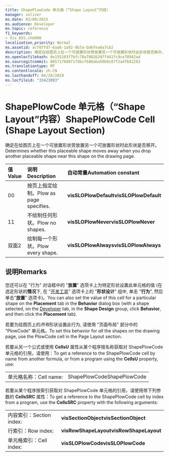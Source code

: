 ```yaml
---
title: ShapePlowCode 单元格（“Shape Layout”内容）
manager: soliver
ms.date: 03/09/2015
ms.audience: Developer
ms.topic: reference
f1_keywords:
- Vis_DSS.chm900
localization_priority: Normal
ms.assetid: acf07fd7-6aa6-1a92-9b7a-bd6fea8a7cb2
description: 确定在绘图页上在一个可放置形状旁放置另一个可放置形状时此形状是否移开。
ms.openlocfilehash: 6e155103f7bfc70a78826297f441fc9ce78942ad
ms.sourcegitcommit: 8657170d071f9bcf680aba50b9c07f2a4fb82283
ms.translationtype: MT
ms.contentlocale: zh-CN
ms.lasthandoff: 04/28/2019
ms.locfileid: "33423893"
---
```

# <a name="shapeplowcode-cell-shape-layout-section"></a><span data-ttu-id="572ab-103">ShapePlowCode 单元格（“Shape Layout”内容）</span><span class="sxs-lookup"><span data-stu-id="572ab-103">ShapePlowCode Cell (Shape Layout Section)</span></span>

<span data-ttu-id="572ab-104">确定在绘图页上在一个可放置形状旁放置另一个可放置形状时此形状是否移开。</span><span class="sxs-lookup"><span data-stu-id="572ab-104">Determines whether this placeable shape moves away when you drop another placeable shape near this shape on the drawing page.</span></span>
  
|<span data-ttu-id="572ab-105">**值**</span><span class="sxs-lookup"><span data-stu-id="572ab-105">**Value**</span></span>|<span data-ttu-id="572ab-106">**说明**</span><span class="sxs-lookup"><span data-stu-id="572ab-106">**Description**</span></span>|<span data-ttu-id="572ab-107">**自动常量**</span><span class="sxs-lookup"><span data-stu-id="572ab-107">**Automation constant**</span></span>|
|:-----|:-----|:-----|
|<span data-ttu-id="572ab-108">0</span><span class="sxs-lookup"><span data-stu-id="572ab-108">0</span></span>  <br/> |<span data-ttu-id="572ab-109">按页上指定绘制。</span><span class="sxs-lookup"><span data-stu-id="572ab-109">Plow as page specifies.</span></span>  <br/> |<span data-ttu-id="572ab-110">**visSLOPlowDefault**</span><span class="sxs-lookup"><span data-stu-id="572ab-110">**visSLOPlowDefault**</span></span> <br/> |
|<span data-ttu-id="572ab-111">1</span><span class="sxs-lookup"><span data-stu-id="572ab-111">1</span></span>  <br/> |<span data-ttu-id="572ab-112">不绘制任何形状。</span><span class="sxs-lookup"><span data-stu-id="572ab-112">Plow no shapes.</span></span>  <br/> |<span data-ttu-id="572ab-113">**visSLOPlowNever**</span><span class="sxs-lookup"><span data-stu-id="572ab-113">**visSLOPlowNever**</span></span> <br/> |
|<span data-ttu-id="572ab-114">双面</span><span class="sxs-lookup"><span data-stu-id="572ab-114">2</span></span>  <br/> |<span data-ttu-id="572ab-115">绘制每一个形状。</span><span class="sxs-lookup"><span data-stu-id="572ab-115">Plow every shape.</span></span>  <br/> |<span data-ttu-id="572ab-116">**visSLOPlowAlways**</span><span class="sxs-lookup"><span data-stu-id="572ab-116">**visSLOPlowAlways**</span></span> <br/> |
   
## <a name="remarks"></a><span data-ttu-id="572ab-117">说明</span><span class="sxs-lookup"><span data-stu-id="572ab-117">Remarks</span></span>

<span data-ttu-id="572ab-118">您还可以在 "行为" 对话框中的 "**放置**" 选项卡上为特定形状设置此单元格的值 (在选定形状的**情况**下, 在 "[开发工具](run-in-developer-mode-display-the-developer-tab.md)" 选项卡上的 "**形状设计**" 组中, 单击 "**行为**", 然后单击"**放置**" 选项卡)。</span><span class="sxs-lookup"><span data-stu-id="572ab-118">You can also set the value of this cell for a particular shape on the **Placement** tab in the **Behavior** dialog box (with a shape selected, on the [Developer](run-in-developer-mode-display-the-developer-tab.md) tab, in the **Shape Design** group, click **Behavior**, and then click the **Placement** tab).</span></span> 
  
<span data-ttu-id="572ab-119">若要为绘图页上的*所有*形状设置此行为, 请使用 "页面布局" 部分中的 "PlowCode" 单元格。</span><span class="sxs-lookup"><span data-stu-id="572ab-119">To set this behavior for  *all*  the shapes on the drawing page, use the PlowCode cell in the Page Layout section.</span></span> 
  
<span data-ttu-id="572ab-120">若要从另一个公式或使用 **CellsU** 属性从某个程序按名称获取对 ShapePlowCode 单元格的引用，请使用：</span><span class="sxs-lookup"><span data-stu-id="572ab-120">To get a reference to the ShapePlowCode cell by name from another formula, or from a program using the **CellsU** property, use:</span></span> 
  
|||
|:-----|:-----|
|<span data-ttu-id="572ab-121">单元格名称：</span><span class="sxs-lookup"><span data-stu-id="572ab-121">Cell name:</span></span>  <br/> |<span data-ttu-id="572ab-122">ShapePlowCode</span><span class="sxs-lookup"><span data-stu-id="572ab-122">ShapePlowCode</span></span>  <br/> |
   
<span data-ttu-id="572ab-123">若要从某个程序按索引获取对 ShapePlowCode 单元格的引用，请使用带下列参数的 **CellsSRC** 属性：</span><span class="sxs-lookup"><span data-stu-id="572ab-123">To get a reference to the ShapePlowCode cell by index from a program, use the **CellsSRC** property with the following arguments:</span></span> 
  
|||
|:-----|:-----|
|<span data-ttu-id="572ab-124">内容索引：</span><span class="sxs-lookup"><span data-stu-id="572ab-124">Section index:</span></span>  <br/> |<span data-ttu-id="572ab-125">**visSectionObject**</span><span class="sxs-lookup"><span data-stu-id="572ab-125">**visSectionObject**</span></span> <br/> |
|<span data-ttu-id="572ab-126">行索引：</span><span class="sxs-lookup"><span data-stu-id="572ab-126">Row index:</span></span>  <br/> |<span data-ttu-id="572ab-127">**visRowShapeLayout**</span><span class="sxs-lookup"><span data-stu-id="572ab-127">**visRowShapeLayout**</span></span> <br/> |
|<span data-ttu-id="572ab-128">单元格索引：</span><span class="sxs-lookup"><span data-stu-id="572ab-128">Cell index:</span></span>  <br/> |<span data-ttu-id="572ab-129">**visSLOPlowCode**</span><span class="sxs-lookup"><span data-stu-id="572ab-129">**visSLOPlowCode**</span></span> <br/> |
   

